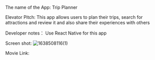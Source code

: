 The name of the App: Trip Planner

Elevator Pitch:
This app allows users to plan their trips, search for attractions and review it and also share their experiences with others 



Developer notes：
Use React Native for this app

Screen shot:
![1638508116(1)](https://user-images.githubusercontent.com/56205329/144548934-b9244f35-ff48-4d75-9f27-f7db8cd83364.png)

Movie Link:

